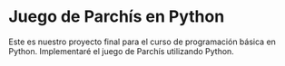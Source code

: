 # Juego de Parchís en Python
Este es nuestro proyecto final para el curso de programación básica en Python.
Implementaré el juego de Parchís utilizando Python.

